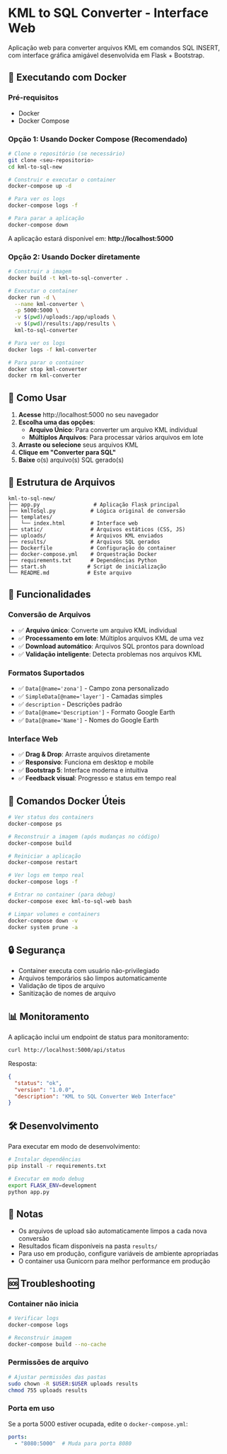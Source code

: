 # KML to SQL Converter - Interface Web

Aplicação web para converter arquivos KML em comandos SQL INSERT, com interface gráfica amigável desenvolvida em Flask + Bootstrap.

## 🚀 Executando com Docker

### Pré-requisitos
- Docker
- Docker Compose

### Opção 1: Usando Docker Compose (Recomendado)

```bash
# Clone o repositório (se necessário)
git clone <seu-repositorio>
cd kml-to-sql-new

# Construir e executar o container
docker-compose up -d

# Para ver os logs
docker-compose logs -f

# Para parar a aplicação
docker-compose down
```

A aplicação estará disponível em: **http://localhost:5000**

### Opção 2: Usando Docker diretamente

```bash
# Construir a imagem
docker build -t kml-to-sql-converter .

# Executar o container
docker run -d \
  --name kml-converter \
  -p 5000:5000 \
  -v $(pwd)/uploads:/app/uploads \
  -v $(pwd)/results:/app/results \
  kml-to-sql-converter

# Para ver os logs
docker logs -f kml-converter

# Para parar o container
docker stop kml-converter
docker rm kml-converter
```

## 🎯 Como Usar

1. **Acesse** http://localhost:5000 no seu navegador
2. **Escolha uma das opções**:
   - **Arquivo Único**: Para converter um arquivo KML individual
   - **Múltiplos Arquivos**: Para processar vários arquivos em lote
3. **Arraste ou selecione** seus arquivos KML
4. **Clique em "Converter para SQL"**
5. **Baixe** o(s) arquivo(s) SQL gerado(s)

## 📁 Estrutura de Arquivos

```
kml-to-sql-new/
├── app.py                 # Aplicação Flask principal
├── kmlToSql.py           # Lógica original de conversão
├── templates/
│   └── index.html        # Interface web
├── static/               # Arquivos estáticos (CSS, JS)
├── uploads/              # Arquivos KML enviados
├── results/              # Arquivos SQL gerados
├── Dockerfile            # Configuração do container
├── docker-compose.yml    # Orquestração Docker
├── requirements.txt      # Dependências Python
├── start.sh             # Script de inicialização
└── README.md            # Este arquivo
```

## 🔧 Funcionalidades

### Conversão de Arquivos
- ✅ **Arquivo único**: Converte um arquivo KML individual
- ✅ **Processamento em lote**: Múltiplos arquivos KML de uma vez
- ✅ **Download automático**: Arquivos SQL prontos para download
- ✅ **Validação inteligente**: Detecta problemas nos arquivos KML

### Formatos Suportados
- ✅ `Data[@name='zona']` - Campo zona personalizado
- ✅ `SimpleData[@name='layer']` - Camadas simples
- ✅ `description` - Descrições padrão
- ✅ `Data[@name='Description']` - Formato Google Earth
- ✅ `Data[@name='Name']` - Nomes do Google Earth

### Interface Web
- ✅ **Drag & Drop**: Arraste arquivos diretamente
- ✅ **Responsivo**: Funciona em desktop e mobile
- ✅ **Bootstrap 5**: Interface moderna e intuitiva
- ✅ **Feedback visual**: Progresso e status em tempo real

## 🐳 Comandos Docker Úteis

```bash
# Ver status dos containers
docker-compose ps

# Reconstruir a imagem (após mudanças no código)
docker-compose build

# Reiniciar a aplicação
docker-compose restart

# Ver logs em tempo real
docker-compose logs -f

# Entrar no container (para debug)
docker-compose exec kml-to-sql-web bash

# Limpar volumes e containers
docker-compose down -v
docker system prune -a
```

## 🔒 Segurança

- Container executa com usuário não-privilegiado
- Arquivos temporários são limpos automaticamente
- Validação de tipos de arquivo
- Sanitização de nomes de arquivo

## 📊 Monitoramento

A aplicação inclui um endpoint de status para monitoramento:

```bash
curl http://localhost:5000/api/status
```

Resposta:
```json
{
  "status": "ok",
  "version": "1.0.0",
  "description": "KML to SQL Converter Web Interface"
}
```

## 🛠️ Desenvolvimento

Para executar em modo de desenvolvimento:

```bash
# Instalar dependências
pip install -r requirements.txt

# Executar em modo debug
export FLASK_ENV=development
python app.py
```

## 📝 Notas

- Os arquivos de upload são automaticamente limpos a cada nova conversão
- Resultados ficam disponíveis na pasta `results/`
- Para uso em produção, configure variáveis de ambiente apropriadas
- O container usa Gunicorn para melhor performance em produção

## 🆘 Troubleshooting

### Container não inicia
```bash
# Verificar logs
docker-compose logs

# Reconstruir imagem
docker-compose build --no-cache
```

### Permissões de arquivo
```bash
# Ajustar permissões das pastas
sudo chown -R $USER:$USER uploads results
chmod 755 uploads results
```

### Porta em uso
Se a porta 5000 estiver ocupada, edite o `docker-compose.yml`:
```yaml
ports:
  - "8080:5000"  # Muda para porta 8080
```
